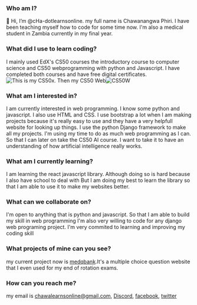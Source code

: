 ### Who am I?
👋 Hi, I’m @cHa-dotlearnsonline. my full name is Chawanangwa Phiri. I have been teaching myself
how to code for some time now. I'm also a medical student in Zambia currently in my final year.
### What did I use to learn coding?
I mainly used EdX's CS50 courses the introductory course to computer science and CS50 webprogramming with python and Javascript.
I have completed both courses and have free digital certificates. ![This is my CS50x](https://user-images.githubusercontent.com/80148629/179385103-0cd83171-09c0-40c9-a377-1eb6747e663b.png). Then my CS50 Web![CS50W](https://user-images.githubusercontent.com/80148629/179385265-24bf5e8c-e7e5-4ecb-9bba-9fb464393fc4.png)
### What am I interested in?
I am currently interested in web programming. I know some python and javascript. I also use HTML and CSS.
I use bootstrap a lot when I am making projects because it's really easy to use and they have a very helpfull website for looking up things.
I use the python Django framework to make all my projects.
I'm using my time to do as much web programming as I can. So that I can later on take the CS50 AI course.
I want to take it to have an understanding of how artificial intelligence really works.
### What am I currently learning?
I am learning the react javascript library. Although doing so is hard because I also have school to deal with
But I am doing my best to learn the library so that I am able to use it to make my websites better.
### What can we collaborate on?
I'm open to anything that is python and javascript. So that I am able to build my skill in web programming
I'm also very willing to code for any django web programing project. I'm very commited to learning and improving my coding skill
### What projects of mine can you see?
my current project now is [medqbank](https://medqbank.herokuapp.com/).It's a multiple choice question website that I even used for my end of rotation exams.
### How can you reach me?
my email is chawalearnsonline@gmail.com, [Discord](https://discordapp.com/users/Chawanangwa#7670), [facebook](https://www.facebook.com/chawa.phiri.3), [twitter](https://twitter.com/Chawanangwa_7)

<!---
cHa-dotlearnsonline/cHa-dotlearnsonline is a ✨ special ✨ repository because its `README.md` (this file) appears on your GitHub profile.
You can click the Preview link to take a look at your changes.
--->
